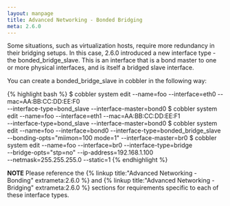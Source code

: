 ```yaml
---
layout: manpage
title: Advanced Networking - Bonded Bridging
meta: 2.6.0
---
```


Some situations, such as virtualization hosts, require more redundancy in their bridging setups. In this case, 2.6.0 introduced a new interface type - the bonded_bridge_slave. This is an interface that is a bond master to one or more physical interfaces, and is itself a bridged slave interface.

You can create a bonded_bridge_slave in cobbler in the following way:

{% highlight bash %}
$ cobbler system edit --name=foo --interface=eth0 --mac=AA:BB:CC:DD:EE:F0 \
                      --interface-type=bond_slave --interface-master=bond0
$ cobbler system edit --name=foo --interface=eth1 --mac=AA:BB:CC:DD:EE:F1 \
                      --interface-type=bond_slave --interface-master=bond0
$ cobbler system edit --name=foo --interface=bond0 --interface-type=bonded_bridge_slave \
                      --bonding-opts="miimon=100 mode=1" --interface-master=br0
$ cobbler system edit --name=foo --interface=br0 --interface-type=bridge \
                      --bridge-opts="stp=no" --ip-address=192.168.1.100 \
                      --netmask=255.255.255.0 --static=1
{% endhighlight %}

**NOTE** Please reference the {% linkup title:"Advanced Networking - Bonding" extrameta:2.6.0 %} and {% linkup title:"Advanced Networking - Bridging" extrameta:2.6.0 %} sections for requirements specific to each of these interface types.
